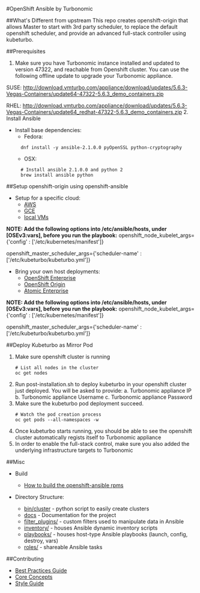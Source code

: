 #OpenShift Ansible by Turbonomic

##What's Different from upstream
This repo creates openshift-origin that allows Master to start with 3rd party scheduler, to replace the default openshift scheduler,
and provide an advanced full-stack controller using kubeturbo.

##Prerequisites
1. Make sure you have Turbonomic instance installed and updated to version 47322, and reachable from Openshift cluster. You can use the following
offline update to upgrade your Turbonomic appliance.

SUSE: http://download.vmturbo.com/appliance/download/updates/5.6.3-Vegas-Containers/update64-47322-5.6.3_demo_containers.zip

RHEL: http://download.vmturbo.com/appliance/download/updates/5.6.3-Vegas-Containers/update64_redhat-47322-5.6.3_demo_containers.zip
2. Install Ansible
- Install base dependencies:
  - Fedora:
  ```
    dnf install -y ansible-2.1.0.0 pyOpenSSL python-cryptography
  ```
   - OSX:
  ```
    # Install ansible 2.1.0.0 and python 2
    brew install ansible python
  ```

##Setup openshift-origin using openshift-ansible
- Setup for a specific cloud:
  - [AWS](http://github.com/openshift/openshift-ansible/blob/master/README_AWS.md)
  - [GCE](http://github.com/openshift/openshift-ansible/blob/master/README_GCE.md)
  - [local VMs](http://github.com/openshift/openshift-ansible/blob/master/README_libvirt.md)

**NOTE: Add the following options into /etc/ansible/hosts, under [OSEv3:vars], before you run the playbook:**
openshift_node_kubelet_args={'config' : ['/etc/kubernetes/manifest']}

openshift_master_scheduler_args={'scheduler-name' : ['/etc/kubeturbo/kubeturbo.yml']}

- Bring your own host deployments:
  - [OpenShift Enterprise](https://docs.openshift.com/enterprise/latest/install_config/install/advanced_install.html)
  - [OpenShift Origin](https://docs.openshift.org/latest/install_config/install/advanced_install.html)
  - [Atomic Enterprise](http://github.com/openshift/openshift-ansible/blob/master/README_AEP.md)

**NOTE: Add the following options into /etc/ansible/hosts, under [OSEv3:vars], before you run the playbook:**
openshift_node_kubelet_args={'config' : ['/etc/kubernetes/manifest']}

openshift_master_scheduler_args={'scheduler-name' : ['/etc/kubeturbo/kubeturbo.yml']}

##Deploy Kubeturbo as Mirror Pod
1. Make sure openshift cluster is running
    ```
    # List all nodes in the cluster
    oc get nodes
    ```
2. Run post-installation.sh to deploy kubeturbo in your openshift cluster just deployed. You will be asked to provide:
   a. Turbonomic appliance IP 
   b. Turbonomic appliance Username 
   c. Turbonomic appliance Password 
3. Make sure the kubeturbo pod deployment succeed.
    ```
    # Watch the pod creation process
    oc get pods --all-namespaces -w
    ```
4. Once kubeturbo starts running, you should be able to see the openshift cluster automatically regists itself to Turbonomic appliance
5. In order to enable the full-stack control, make sure you also added the underlying infrastructure targets to Turbonomic


##Misc
- Build
  - [How to build the openshift-ansible rpms](BUILD.md)

- Directory Structure:
  - [bin/cluster](https://github.com/openshift/openshift-ansible/tree/master/bin/cluster) - python script to easily create clusters
  - [docs](https://github.com/openshift/openshift-ansible/tree/master/docs) - Documentation for the project
  - [filter_plugins/](https://github.com/openshift/openshift-ansible/tree/master/filter_plugins) - custom filters used to manipulate data in Ansible
  - [inventory/](https://github.com/openshift/openshift-ansible/tree/master/inventory) - houses Ansible dynamic inventory scripts
  - [playbooks/](https://github.com/openshift/openshift-ansible/tree/master/playbooks) - houses host-type Ansible playbooks (launch, config, destroy, vars)
  - [roles/](https://github.com/openshift/openshift-ansible/tree/master/roles) - shareable Ansible tasks

##Contributing
- [Best Practices Guide](https://github.com/openshift/openshift-ansible/blob/master/docs/best_practices_guide.adoc)
- [Core Concepts](https://github.com/openshift/openshift-ansible/blob/master/docs/core_concepts_guide.adoc)
- [Style Guide](https://github.com/openshift/openshift-ansible/blob/master/docs/style_guide.adoc)
